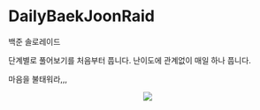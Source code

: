 # DailyBaekJoonRaid
백준 솔로레이드

단계별로 풀어보기를 처음부터 풉니다.
난이도에 관계없이 매일 하나 풉니다.

마음을 불태워라,,,


 <p align = "center">
 <img src = "https://github.com/NCTp/BaekJoonRaid/assets/45461452/74f90e37-a3bc-4149-98ce-e8eee3cd3add">
 </p>
